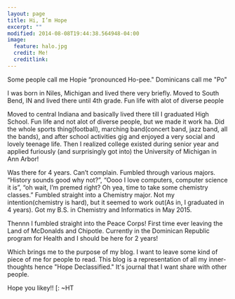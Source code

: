 ```yaml
---
layout: page
title: Hi, I’m Hope
excerpt: ""
modified: 2014-08-08T19:44:38.564948-04:00
image:
  feature: halo.jpg
  credit: Me!
  creditlink: 
---
```

Some people call me Hopie “pronounced Ho-pee." Dominicans call me "Po"

I was born in Niles, Michigan and lived there very briefly. Moved to South Bend, IN and lived there until 4th grade. Fun life with alot of diverse people 

Moved to central Indiana and basically lived there till I graduated High School. Fun life and not alot of diverse people, but we made it work ha. Did the whole sports thing(football), marching band(concert band, jazz band, all the bands), and after school activities gig and enjoyed a very social and lovely teenage life. Then I realized college existed during senior year and applied furiously (and surprisingly got into) the University of Michigan in Ann Arbor!

Was there for 4 years. Can’t complain. Fumbled through various majors. “History sounds good why not?”, “Oooo I love computers, computer science it is”, “oh wait, I’m premed right? Oh yea, time to take some chemistry classes.” Fumbled straight into a Chemistry major. Not my intention(chemistry is hard), but it seemed to work out(As in, I graduated in 4 years). Got my B.S. in Chemistry and Informatics in May 2015. 

Thennn I fumbled straight into the Peace Corps! First time ever leaving the Land of McDonalds and Chipotle. Currently in the Dominican Republic program for Health and I should be here for 2 years! 

Which brings me to the purpose of my blog. I want to leave some kind of piece of me for people to read. This blog is a representation of all my inner-thoughts hence "Hope Declassified." It's journal that I want share with other people.

Hope you likey!! [:
~HT



<!--<a markdown="0" href="{{ site.url }}/theme-setup" class="btn">Install So Simple Theme</a> -->

[^1]: Example: *domain.com/category-name/post-title*